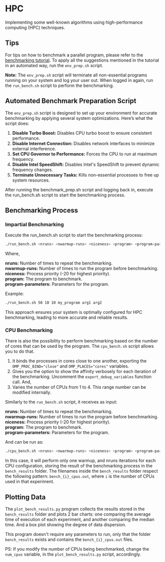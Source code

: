 # HPC

Implementing some well-known algorithms using high-performance computing (HPC) techniques.

## Tips

For tips on how to benchmark a parallel program, please refer to the [benchmarking tutorial](https://github.com/tecs2000/hpc/blob/main/bench_tutorial.md). To apply all the suggestions mentioned in the tutorial in an automated way, run the `env_prep.sh` script.

**Note:** The `env_prep.sh` script will terminate all non-essential programs running on your system and log your user out. When logged in again, run the `run_bench.sh` script to perform the benchmarking.

## Automated Benchmark Preparation Script

The `env_prep.sh` script is designed to set up your environment for accurate benchmarking by applying several system optimizations. Here’s what the script does:

1. **Disable Turbo Boost:** Disables CPU turbo boost to ensure consistent performance.
2. **Disable Internet Connection:** Disables network interfaces to minimize external interference.
3. **Set CPU Governor to Performance:** Forces the CPU to run at maximum frequency.
4. **Disable Intel SpeedShift:** Disables Intel's SpeedShift to prevent dynamic frequency changes.
5. **Terminate Unnecessary Tasks:** Kills non-essential processes to free up system resources.

After running the benchmark_prep.sh script and logging back in, execute the run_bench.sh script to start the benchmarking process.

## Benchmarking Process

### Impartial Benchmarking
Execute the run_bench.sh script to start the benchmarking process:

```bash
./run_bench.sh <nruns> <nwarmup-runs> <niceness> <program> <program-parameters>
```

Where,

**nruns:** Number of times to repeat the benchmarking.\
**nwarmup-runs:** Number of times to run the program before benchmarking.\
**niceness:** Process priority (-20 for highest priority).\
**program:** The program to benchmark.\
**program-parameters:** Parameters for the program.

Example:

```bash
./run_bench.sh 50 10 10 my_program arg1 arg2
```

This approach ensures your system is optimally configured for HPC benchmarking, leading to more accurate and reliable results.

### CPU Benchmarking

There is also the possibility to perform benchmarking based on the number of cores that can be used by the program. The `cpu_bench.sh` script allows you to do that. 

1. It binds the processes in cores close to one another, exporting the `OMP_PROC_BIND="close"` and `OMP_PLACES="cores"` variables.
2. Gives you the option to show the affinity verbosely for each iteration of the benchmarking. Uncomment the `export_debug_variables` function call. And,
3. Varies the number of CPUs from 1 to 4. This range number can be modified internally.

Similarly to the `run_bench.sh` script, it receives as input: 

**nruns:** Number of times to repeat the benchmarking.\
**nwarmup-runs:** Number of times to run the program before benchmarking.\
**niceness:** Process priority (-20 for highest priority).\
**program:** The program to benchmark.\
**program-parameters:** Parameters for the program.

And can be run as:

```bash
./cpu_bench.sh <nruns> <nwarmup-runs> <niceness> <program> <program-parameters>
```

In this case, it will perform only one warmup, and nruns iterations for each CPU configuration, storing the result of the benchmarking process in the `bench_results` folder. The filenames inside the `bench_results` folder respect the following pattern: `bench_{i}_cpus.out`, where `i` is the number of CPUs used in that experiment.

## Plotting Data

The `plot_bench_results.py` program collects the results stored in the `bench_results` folder and plots 2 bar charts: one comparing the average time of execution of each experiment, and another comparing the median time. And a box plot showing the degree of data dispersion.

This program doesn't require any parameters to run, only that the folder `bench_results` exists and contains the `bench_{i}_cpus.out` files.

PS: If you modify the number of CPUs being benchmarked, change the `num_cpus` variable, in the `plot_bench_results.py` script, accordingly.